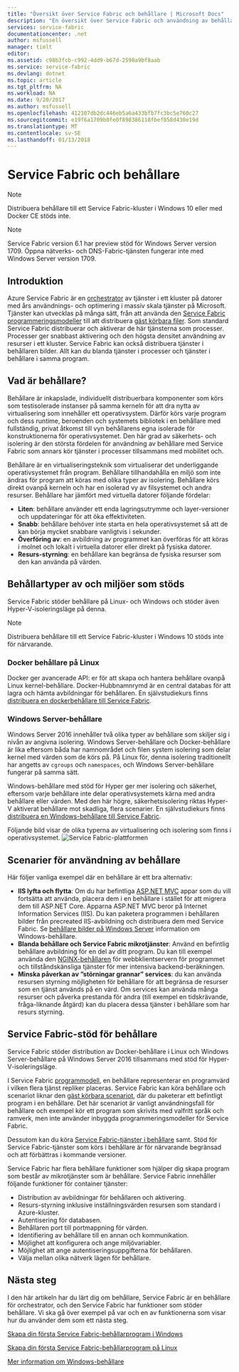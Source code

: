 ```yaml
---
title: "Översikt över Service Fabric och behållare | Microsoft Docs"
description: "En översikt över Service Fabric och användning av behållare för att distribuera mikrotjänster program. Den här artikeln innehåller en översikt över hur behållare kan användas och de tillgängliga funktionerna i Service Fabric."
services: service-fabric
documentationcenter: .net
author: msfussell
manager: timlt
editor: 
ms.assetid: c98b3fcb-c992-4dd9-b67d-2598a9bf8aab
ms.service: service-fabric
ms.devlang: dotnet
ms.topic: article
ms.tgt_pltfrm: NA
ms.workload: NA
ms.date: 9/20/2017
ms.author: msfussell
ms.openlocfilehash: 412107db2dc446eb5a6a433bfb7fc3bc5e760c27
ms.sourcegitcommit: e19f6a1709b0fe0f898386118fbef858d430e19d
ms.translationtype: MT
ms.contentlocale: sv-SE
ms.lasthandoff: 01/13/2018
---
```

# <a name="service-fabric-and-containers"></a>Service Fabric och behållare
> [!NOTE]
> Distribuera behållare till ett Service Fabric-kluster i Windows 10 eller med Docker CE stöds inte. 
>   

> [!NOTE]
> Service Fabric version 6.1 har preview stöd för Windows Server version 1709. Öppna nätverks- och DNS-Fabric-tjänsten fungerar inte med Windows Server version 1709. 
> 

## <a name="introduction"></a>Introduktion
Azure Service Fabric är en [orchestrator](service-fabric-cluster-resource-manager-introduction.md) av tjänster i ett kluster på datorer med års användnings- och optimering i massiv skala tjänster på Microsoft. Tjänster kan utvecklas på många sätt, från att använda den [Service Fabric programmeringsmodeller](service-fabric-choose-framework.md) till att distribuera [gäst körbara filer](service-fabric-deploy-existing-app.md). Som standard Service Fabric distribuerar och aktiverar de här tjänsterna som processer. Processer ger snabbast aktivering och den högsta densitet användning av resurser i ett kluster. Service Fabric kan också distribuera tjänster i behållaren bilder. Allt kan du blanda tjänster i processer och tjänster i behållare i samma program.   

## <a name="what-are-containers"></a>Vad är behållare?
Behållare är inkapslade, individuellt distribuerbara komponenter som körs som testisolerade instanser på samma kerneln för att dra nytta av virtualisering som innehåller ett operativsystem. Därför körs varje program och dess runtime, beroenden och systemets bibliotek i en behållare med fullständig, privat åtkomst till vyn behållarens egna isolerade för konstruktionerna för operativsystemet. Den här grad av säkerhets- och isolering är den största fördelen för användning av behållare med Service Fabric som annars kör tjänster i processer tillsammans med mobilitet och.

Behållare är en virtualiseringsteknik som virtualiserar det underliggande operativsystemet från program. Behållare tillhandahålla en miljö som inte ändras för program att köras med olika typer av isolering. Behållare körs direkt ovanpå kerneln och har en isolerad vy av filsystemet och andra resurser. Behållare har jämfört med virtuella datorer följande fördelar:

* **Liten**: behållare använder ett enda lagringsutrymme och layer-versioner och uppdateringar för att öka effektiviteten.
* **Snabb**: behållare behöver inte starta en hela operativsystemet så att de kan börja mycket snabbare vanligtvis i sekunder.
* **Överföring av**: en avbildning av programmet kan överföras för att köras i molnet och lokalt i virtuella datorer eller direkt på fysiska datorer.
* **Resurs-styrning**: en behållare kan begränsa de fysiska resurser som den kan använda på värden.

## <a name="container-types-and-supported-environments"></a>Behållartyper av och miljöer som stöds
Service Fabric stöder behållare på Linux- och Windows och stöder även Hyper-V-isoleringsläge på denna. 

> [!NOTE]
> Distribuera behållare till ett Service Fabric-kluster i Windows 10 stöds inte för närvarande. 
> 

### <a name="docker-containers-on-linux"></a>Docker behållare på Linux
Docker ger avancerade API: er för att skapa och hantera behållare ovanpå Linux kernel-behållare. Docker-Hubbnamnrymd är en central databas för att lagra och hämta avbildningar för behållaren.
En självstudiekurs finns [distribuera en dockerbehållare till Service Fabric](service-fabric-get-started-containers-linux.md).

### <a name="windows-server-containers"></a>Windows Server-behållare
Windows Server 2016 innehåller två olika typer av behållare som skiljer sig i nivån av angivna isolering. Windows Server-behållare och Docker-behållare är lika eftersom båda har namnområdet och filen system isolering som delar kernel med värden som de körs på. På Linux för, denna isolering traditionellt har angetts av `cgroups` och `namespaces`, och Windows Server-behållare fungerar på samma sätt.

Windows-behållare med stöd för Hyper ger mer isolering och säkerhet, eftersom varje behållare inte delar operativsystemets kärna med andra behållare eller värden. Med den här högre, säkerhetsisolering riktas Hyper-V aktiverat behållare mot skadliga, flera scenarier.
En självstudiekurs finns [distribuera en Windows-behållare till Service Fabric](service-fabric-get-started-containers.md).

Följande bild visar de olika typerna av virtualisering och isolering som finns i operativsystemet.
![Service Fabric-plattformen][Image1]

## <a name="scenarios-for-using-containers"></a>Scenarier för användning av behållare
Här följer vanliga exempel där en behållare är ett bra alternativ:

* **IIS lyfta och flytta**: Om du har befintliga [ASP.NET MVC](https://www.asp.net/mvc) appar som du vill fortsätta att använda, placera dem i en behållare i stället för att migrera dem till ASP.NET Core. Apparna ASP.NET MVC beror på Internet Information Services (IIS). Du kan paketera programmen i behållaren bilder från precreated IIS-avbildning och distribuera dem med Service Fabric. Se [behållare bilder på Windows Server](https://docs.microsoft.com/virtualization/windowscontainers/quick-start/quick-start-windows-server) information om Windows-behållare.
* **Blanda behållare och Service Fabric mikrotjänster**: Använd en befintlig behållare avbildning för en del av ditt program. Du kan till exempel använda den [NGINX-behållaren](https://hub.docker.com/_/nginx/) för webbklientservern för programmet och tillståndskänsliga tjänster för mer intensiva backend-beräkningen.
* **Minska påverkan av ”störningar grannar” services**: du kan använda resursen styrning möjligheten för behållare för att begränsa de resurser som en tjänst används på en värd. Om services kan använda många resurser och påverka prestanda för andra (till exempel en tidskrävande, fråga-liknande åtgärd) kan du placera dessa tjänster i behållare som har resurs styrning.

## <a name="service-fabric-support-for-containers"></a>Service Fabric-stöd för behållare
Service Fabric stöder distribution av Docker-behållare i Linux och Windows Server-behållare på Windows Server 2016 tillsammans med stöd för Hyper-V-isoleringsläge. 

I Service Fabric [programmodell](service-fabric-application-model.md), en behållare representerar en programvärd i vilken flera tjänst repliker placeras. Service Fabric kan köra behållare och scenariot liknar den [gäst körbara scenariot](service-fabric-deploy-existing-app.md), där du paketerar ett befintligt program i en behållare. Det här scenariot är vanligt användningsfall för behållare och exempel kör ett program som skrivits med valfritt språk och ramverk, men inte använder inbyggda programmeringsmodeller för Service Fabric.

Dessutom kan du köra [Service Fabric-tjänster i behållare](service-fabric-services-inside-containers.md) samt. Stöd för Service Fabric-tjänster som körs i behållare är för närvarande begränsad och att förbättras i kommande versioner.

Service Fabric har flera behållare funktioner som hjälper dig skapa program som består av mikrotjänster som är behållare. Service Fabric innehåller följande funktioner för container tjänster:

* Distribution av avbildningar för behållaren och aktivering.
* Resurs-styrning inklusive inställningsvärden resursen som standard i Azure-kluster.
* Autentisering för databasen.
* Behållaren port till portmappning för värden.
* Identifiering av behållare till en annan och kommunikation.
* Möjlighet att konfigurera och ange miljövariabler.
* Möjlighet att ange autentiseringsuppgifterna för behållaren.
* Välja mellan olika nätverk lägen för behållare.

## <a name="next-steps"></a>Nästa steg
I den här artikeln har du lärt dig om behållare, Service Fabric är en behållare för orchestrator, och den Service Fabric har funktioner som stöder behållare. Vi ska gå över exempel på var och en av funktionerna som visar hur du använder dem som ett nästa steg.

[Skapa din första Service Fabric-behållarprogram i Windows](service-fabric-get-started-containers.md)

[Skapa din första Service Fabric-behållarprogram på Linux](service-fabric-get-started-containers-linux.md)

[Mer information om Windows-behållare](https://docs.microsoft.com/virtualization/windowscontainers/about/)

[Image1]: media/service-fabric-containers/Service-Fabric-Types-of-Isolation.png
